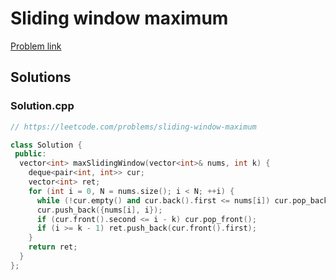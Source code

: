 # Sliding window maximum

[Problem link](https://leetcode.com/problems/sliding-window-maximum)

## Solutions


### Solution.cpp
```cpp
// https://leetcode.com/problems/sliding-window-maximum

class Solution {
 public:
  vector<int> maxSlidingWindow(vector<int>& nums, int k) {
    deque<pair<int, int>> cur;
    vector<int> ret;
    for (int i = 0, N = nums.size(); i < N; ++i) {
      while (!cur.empty() and cur.back().first <= nums[i]) cur.pop_back();
      cur.push_back({nums[i], i});
      if (cur.front().second <= i - k) cur.pop_front();
      if (i >= k - 1) ret.push_back(cur.front().first);
    }
    return ret;
  }
};
```